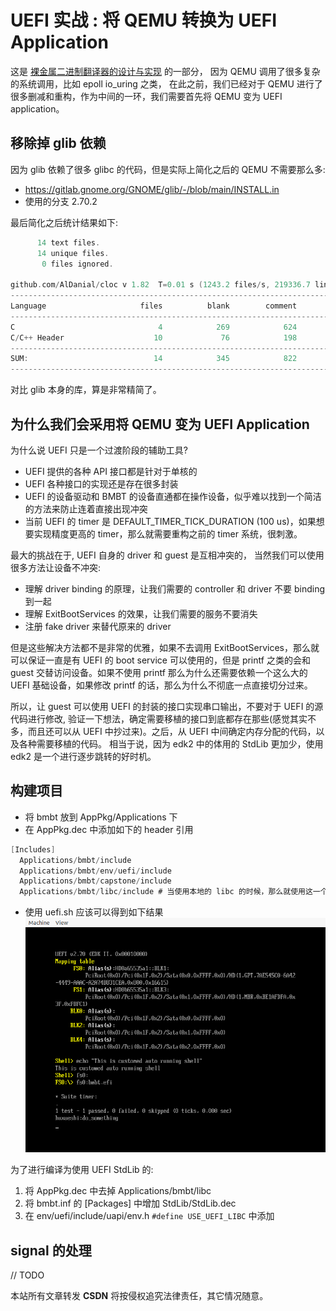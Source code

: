 # UEFI 实战 : 将 QEMU 转换为 UEFI Application
这是 [裸金属二进制翻译器的设计与实现](https://martins3.github.io/ppt/repo/2021-8-24/index.html) 的一部分，
因为 QEMU 调用了很多复杂的系统调用，比如 epoll io_uring 之类，
在此之前，我们已经对于 QEMU 进行了很多删减和重构，作为中间的一环，我们需要首先将 QEMU 变为 UEFI application。

## 移除掉 glib 依赖
因为 glib 依赖了很多 glibc 的代码，但是实际上简化之后的 QEMU 不需要那么多:
- https://gitlab.gnome.org/GNOME/glib/-/blob/main/INSTALL.in
- 使用的分支 2.70.2

最后简化之后统计结果如下:
```c
      14 text files.
      14 unique files.
       0 files ignored.

github.com/AlDanial/cloc v 1.82  T=0.01 s (1243.2 files/s, 219336.7 lines/s)
-------------------------------------------------------------------------------
Language                     files          blank        comment           code
-------------------------------------------------------------------------------
C                                4            269            624            891
C/C++ Header                    10             76            198            412
-------------------------------------------------------------------------------
SUM:                            14            345            822           1303
-------------------------------------------------------------------------------
```
对比 glib 本身的库，算是非常精简了。

## 为什么我们会采用将 QEMU 变为 UEFI Application

为什么说 UEFI 只是一个过渡阶段的辅助工具?
- UEFI 提供的各种 API 接口都是针对于单核的
- UEFI 各种接口的实现还是存在很多封装
- UEFI 的设备驱动和 BMBT 的设备直通都在操作设备，似乎难以找到一个简洁的方法来防止连着直接出现冲突
- 当前 UEFI 的 timer 是 DEFAULT_TIMER_TICK_DURATION (100 us)，如果想要实现精度更高的 timer，那么就需要重构之前的 timer 系统，很刺激。

最大的挑战在于, UEFI 自身的 driver 和 guest 是互相冲突的， 当然我们可以使用很多方法让设备不冲突:
- 理解 driver binding 的原理，让我们需要的 controller 和 driver 不要 binding 到一起
- 理解 ExitBootServices 的效果，让我们需要的服务不要消失
- 注册 fake driver 来替代原来的 driver

但是这些解决方法都不是非常的优雅，如果不去调用 ExitBootServices，那么就可以保证一直是有 UEFI 的 boot service 可以使用的，但是 printf 之类的会和 guest 交替访问设备。如果不使用 printf 那么为什么还需要依赖一个这么大的 UEFI 基础设备，如果修改 printf 的话，那么为什么不彻底一点直接切分过来。

所以，让 guest 可以使用 UEFI 的封装的接口实现串口输出，不要对于 UEFI 的源代码进行修改, 验证一下想法，确定需要移植的接口到底都存在那些(感觉其实不多，而且还可以从 UEFI 中抄过来)。之后，从 UEFI 中间确定内存分配的代码，以及各种需要移植的代码。
相当于说，因为 edk2 中的体用的 StdLib 更加少，使用 edk2 是一个进行逐步跳转的好时机。

## 构建项目
- 将 bmbt 放到 AppPkg/Applications 下
- 在 AppPkg.dec 中添加如下的 header 引用
```c
[Includes]
  Applications/bmbt/include
  Applications/bmbt/env/uefi/include
  Applications/bmbt/capstone/include
  Applications/bmbt/libc/include # 当使用本地的 libc 的时候，那么就使用这一个函数
```
- 使用 uefi.sh 应该可以得到如下结果
![](./uefi/img/bmbt.png)

为了进行编译为使用 UEFI StdLib 的:
1. 将 AppPkg.dec 中去掉 Applications/bmbt/libc
2. 将 bmbt.inf 的 [Packages] 中增加 StdLib/StdLib.dec
3. 在 env/uefi/include/uapi/env.h `#define USE_UEFI_LIBC` 中添加

## signal 的处理
// TODO

<script src="https://giscus.app/client.js"
        data-repo="martins3/martins3.github.io"
        data-repo-id="MDEwOlJlcG9zaXRvcnkyOTc4MjA0MDg="
        data-category="Show and tell"
        data-category-id="MDE4OkRpc2N1c3Npb25DYXRlZ29yeTMyMDMzNjY4"
        data-mapping="pathname"
        data-reactions-enabled="1"
        data-emit-metadata="0"
        data-theme="light"
        data-lang="zh-CN"
        crossorigin="anonymous"
        async>
</script>

本站所有文章转发 **CSDN** 将按侵权追究法律责任，其它情况随意。
